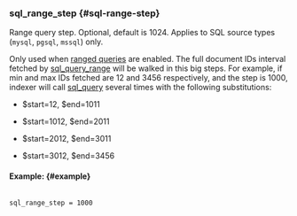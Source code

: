 ### sql_range_step {#sql-range-step}

Range query step. Optional, default is 1024. Applies to SQL source types (`mysql`, `pgsql`, `mssql`) only.

Only used when [ranged queries](../../3_indexing/sql_data_sources_mysql,_postgresql.md#ranged-queries) are enabled. The full document IDs interval fetched by [sql_query_range](../../data_source_configuration_options/sqlquery_range.md) will be walked in this big steps. For example, if min and max IDs fetched are 12 and 3456 respectively, and the step is 1000, indexer will call [sql_query](../../data_source_configuration_options/sqlquery.md) several times with the following substitutions:

*   $start=12, $end=1011

*   $start=1012, $end=2011

*   $start=2012, $end=3011

*   $start=3012, $end=3456

#### Example: {#example}

```

sql_range_step = 1000

```